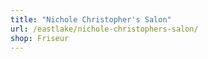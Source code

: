 ```yaml
---
title: "Nichole Christopher's Salon"
url: /eastlake/nichole-christophers-salon/
shop: Friseur
---
```


